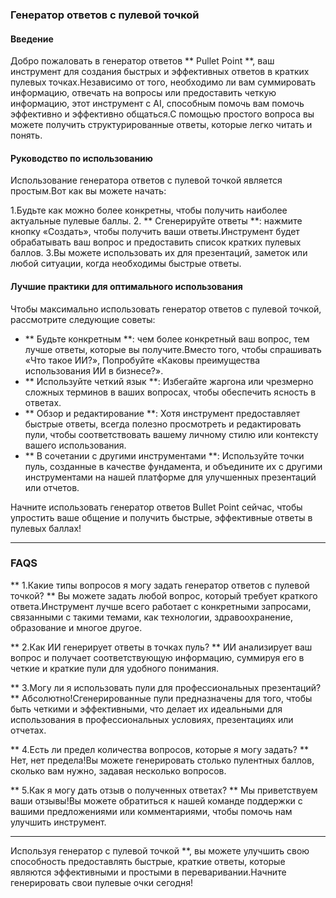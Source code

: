 ### Генератор ответов с пулевой точкой

#### Введение
Добро пожаловать в генератор ответов ** Pullet Point **, ваш инструмент для создания быстрых и эффективных ответов в кратких пулевых точках.Независимо от того, необходимо ли вам суммировать информацию, отвечать на вопросы или предоставить четкую информацию, этот инструмент с AI, способным помочь вам помочь эффективно и эффективно общаться.С помощью простого вопроса вы можете получить структурированные ответы, которые легко читать и понять.

#### Руководство по использованию
Использование генератора ответов с пулевой точкой является простым.Вот как вы можете начать:

1.Будьте как можно более конкретны, чтобы получить наиболее актуальные пулевые баллы.
2. ** Сгенерируйте ответы **: нажмите кнопку «Создать», чтобы получить ваши ответы.Инструмент будет обрабатывать ваш вопрос и предоставить список кратких пулевых баллов.
3.Вы можете использовать их для презентаций, заметок или любой ситуации, когда необходимы быстрые ответы.

#### Лучшие практики для оптимального использования
Чтобы максимально использовать генератор ответов с пулевой точкой, рассмотрите следующие советы:

- ** Будьте конкретным **: чем более конкретный ваш вопрос, тем лучше ответы, которые вы получите.Вместо того, чтобы спрашивать «Что такое ИИ?», Попробуйте «Каковы преимущества использования ИИ в бизнесе?».
- ** Используйте четкий язык **: Избегайте жаргона или чрезмерно сложных терминов в ваших вопросах, чтобы обеспечить ясность в ответах.
- ** Обзор и редактирование **: Хотя инструмент предоставляет быстрые ответы, всегда полезно просмотреть и редактировать пули, чтобы соответствовать вашему личному стилю или контексту вашего использования.
- ** В сочетании с другими инструментами **: Используйте точки пуль, созданные в качестве фундамента, и объедините их с другими инструментами на нашей платформе для улучшенных презентаций или отчетов.

Начните использовать генератор ответов Bullet Point сейчас, чтобы упростить ваше общение и получить быстрые, эффективные ответы в пулевых баллах!

---

### FAQS

** 1.Какие типы вопросов я могу задать генератор ответов с пулевой точкой? **
Вы можете задать любой вопрос, который требует краткого ответа.Инструмент лучше всего работает с конкретными запросами, связанными с такими темами, как технологии, здравоохранение, образование и многое другое.

** 2.Как ИИ генерирует ответы в точках пуль? **
ИИ анализирует ваш вопрос и получает соответствующую информацию, суммируя его в четкие и краткие пули для удобного понимания.

** 3.Могу ли я использовать пули для профессиональных презентаций? **
Абсолютно!Сгенерированные пули предназначены для того, чтобы быть четкими и эффективными, что делает их идеальными для использования в профессиональных условиях, презентациях или отчетах.

** 4.Есть ли предел количества вопросов, которые я могу задать? **
Нет, нет предела!Вы можете генерировать столько пулентных баллов, сколько вам нужно, задавая несколько вопросов.

** 5.Как я могу дать отзыв о полученных ответах? **
Мы приветствуем ваши отзывы!Вы можете обратиться к нашей команде поддержки с вашими предложениями или комментариями, чтобы помочь нам улучшить инструмент.

---

Используя генератор с пулевой точкой **, вы можете улучшить свою способность предоставлять быстрые, краткие ответы, которые являются эффективными и простыми в переваривании.Начните генерировать свои пулевые очки сегодня!